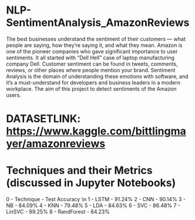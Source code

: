 # NLP-SentimentAnalysis_AmazonReviews
The best businesses understand the sentiment of their customers — what people are saying, how they’re saying it, and what they mean. Amazon is one of the pioneer companies who gave significant importance to user sentiments. It all started with “Dell Hell” case of laptop manufacturing company Dell. Customer sentiment can be found in tweets, comments, reviews, or other places where people mention your brand. Sentiment Analysis is the domain of understanding these emotions with software, and it’s a must-understand for developers and business leaders in a modern workplace. The aim of this project to detect sentiments of the Amazon users. 

# DATASETLINK: https://www.kaggle.com/bittlingmayer/amazonreviews

# Techniques and their Metrics (discussed in Jupyter Notebooks)
0 - Technique   -  Test Accuracy \n
1 - LSTM        -  91.24%
2 - CNN         -  90.14%
3 - NB          -  84.09%
4 - KNN         -  79.48%
5 - LDA         -  84.63%
6 - SVC         -  86.48%
7 - LinSVC      -  89.25%
8 - RandForest  -  84.23%
